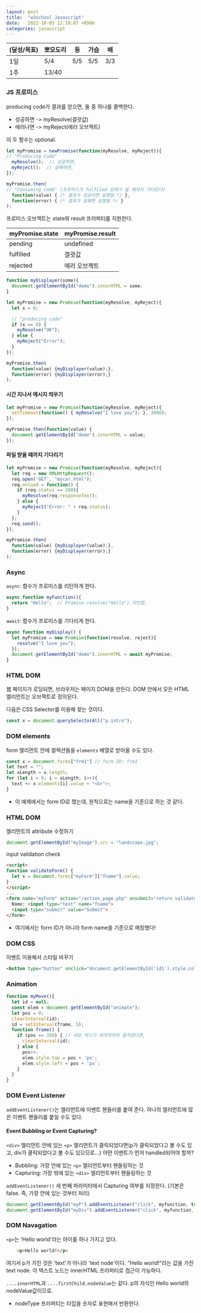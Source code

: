```yaml
---
layout: post
title:  "w3school Javascript"
date:   2022-10-05 12:18:07 +0900
categories: javascript
---
```


| (달성/목표) | 뽀모도리  | 등 | 가슴 | 배 |
|----|-------|---|-------|----|
| 1일 | 5/4   | 5/5 | 5/5 | 3/3 |
| 1주 | 13/40 |   |       |


### JS 프로미스

producing code가 결과를 얻으면, 둘 중 하나를 콜백한다.
* 성공하면 -> myResolve(결괏값)
* 에러나면 -> myReject(에러 오브젝트)

이 두 함수는 optional.

```js
let myPromise = newPromise(function(myResolve, myReject)){
// "Producing Code"
  myResolve();  // 성공하면,
  myReject();  // 실패하면,
});

myPromise.then(
// "Consuming Code" (프로미스가 fulfiled 상태가 될 때까지 기다린다)
  function(value) { /* 결과가 성공이면 실행됨 */ },
  function(error) { /* 결과가 실패면 실행됨 */ }
);
```

프로미스 오브젝트는 state와 result 프러퍼티를 지원한다.

| myPromise.state | myPromise.result |
|-----------------|------------------|
| pending         | undefined        |
| fulfilled       | 결괏값             |
| rejected        | 에러 오브젝트        |


```js
function myDisplayer(some){
  document.getElementById("demo").innerHTML = some;
}

let myPromise = new Promise(function(myResolve, myReject){
  let x = 0;

  // "producing code"
  if (x == 0) {
    myResolve("OK");
  } else {
    myReject("Error");
  }
});

myPromise.then(
  function(value) {myDisplayer(value);},
  function(error) {myDisplayer(error);}
);
```

#### 시간 지나서 메시지 띄우기

```js
let myPromise = new Promise(function(myResolve, myReject){
  setTimeout(function() { myResolve("I love you"); }, 3000);
});

myPromise.then(function(value) {
  document.getElementById("demo").innerHTML = value;
});
```


#### 파일 받을 때까지 기다리기
```js
let myPromise = new Promise(function(myResolve, myReject){
  let req = new XMLHttpRequest();
  req.open('GET', "mycar.html");
  req.onload = function() {
    if (req.status == 200){
      myResolve(req.responseText);
    } else {
      myReject("Error: " + req.status);
    }
  };
  req.send();
});

myPromise.then(
  function(value) {myDisplayer(value);},
  function(error) {myDisplayer(error);}
);

```

### Async

`async`: 함수가 프로미스를 리턴하게 한다.

```js
async function myFunction(){
  return "Hello";  // Promise.resolve("Hello") 리턴함.
}
```


`await`: 함수가 프로미스를 기다리게 한다.

```js
async function myDisplay() {
  let myPromise = new Promise(function(resolve, reject){
    resolve("I love you");
  });
  document.getElementById("demo").innerHTML = await myPromise;
}
```


### HTML DOM

웹 페이지가 로딩되면, 브라우저는 페이지 DOM을 만든다. DOM 안에서 모든 HTML 엘리먼트는 오브젝트로 정의된다.

다음은 CSS Selector를 이용해 찾는 것이다.
```js
const x = document.querySelectorAll("p.intro");
```


### DOM elements

form 엘리먼트 안에 컬렉션들을 `elements` 배열로 받아올 수도 있다.

```js
const x = document.forms["frm1"] // form ID: frm1
let text = "";
let xLength = x.length;
for (let i = 0; i < xLength; i++){
  text += x.elements[i].value + "<br">;
} 
```
* 이 예제에서는 form ID로 했는데, 원칙으로는 name을 기준으로 하는 것 같다.

### HTML DOM

엘리먼트의 attribute 수정하기

```js
document.getElementById("myImage").src = "landscape.jpg";
```


input validation check


```html
<script>
function validateForm() {
  let x = document.forms["myForm"]["fname"].value;
} 
</script>
...
<form name="myForm" action="/action_page.php" onsubmit="return validateForm()" method="post">
  Name: <input type="text" name="fname">
  <input type="submit" value="Submit">
</form>
```
* 여기에서는 form ID가 아니라 form name을 기준으로 매칭했다!



### DOM CSS

이벤트 이용해서 스타일 바꾸기

```html
<button type="button" onclick="document.getElementById('id1').style.color = 'red'">Click Me.</button>
```

### Animation

```js
function myMove(){
  let id = null;
  const elem = document.getElementById("animate");
  let pos = 0;
  clearInterval(id);
  id = setInterval(frame, 5);
  function frame() {
    if (pos == 350) { // 네모 박스가 마지막까지 움직였다면,
      clearInterval(id);
    } else {
      pos++;
      elem.style.top = pos + 'px';
      elem.style.left = pos + 'px';
    }
  }
}
```


### DOM Event Listener

`addEventListener()`는 엘리먼트에 이벤트 핸들러를 붙여 준다. 하나의 엘리먼트에 많은 이벤트 핸들러를 붙일 수도 있다.


#### Event Bubbling or Event Capturing?

`<div>` 엘리먼트 안에 있는 `<p>` 엘리먼트가 클릭되었다면(p가 클릭되었다고 볼 수도 있고, div가 클릭되었다고 볼 수도 있으므로...) 어떤 이벤트가 먼저 handled되어야 할까?

* Bubbling: 가장 안에 있는 `<p>` 엘리먼트부터 핸들링하는 것
* Capturing: 가장 밖에 있는 `<div>` 엘리먼트부터 핸들링하는 것

`addEventListener()` 세 번째 파라미터에서 Capturing 여부를 지정한다. (기본은 false. 즉, 가장 안에 있는 것부터 처리)
```js
document.getElementById("myP").addEventListener("click", myfunction, true);
document.getElementById("myDiv").addEventListener("click", myfunction, true);
```

### DOM Navagation

`<p>`는 'Hello world'라는 아이를 하나 가지고 있다.

```html
    <p>Hello world!</p>
```

여기서 p가 가진 것은 'text'가 아니라 'text node'이다. "Hello world!"라는 값을 가진 text node. 이 텍스트 노드는 innerHTML 프러퍼티로 접근이 가능하다.

`....innerHTML`과 `....firstChild.nodeValue`는 같다. p의 자식인 Hello world의 nodeValue값이므로.


* nodeType 프러퍼티는 타입을 숫자로 표현해서 반환한다.









